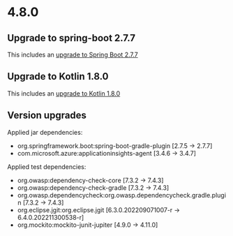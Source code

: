 # 4.8.0

## Upgrade to spring-boot 2.7.7

This includes an [upgrade to Spring Boot 2.7.7](https://github.com/spring-projects/spring-boot/releases/tag/v2.7.7)

## Upgrade to Kotlin 1.8.0
This includes an [upgrade to Kotlin 1.8.0](https://github.com/JetBrains/kotlin/releases/tag/v1.8.0/)

## Version upgrades

Applied jar dependencies:
- org.springframework.boot:spring-boot-gradle-plugin [2.7.5 -> 2.7.7]
- com.microsoft.azure:applicationinsights-agent [3.4.6 -> 3.4.7]


Applied test dependencies:
- org.owasp:dependency-check-core [7.3.2 -> 7.4.3]
- org.owasp:dependency-check-gradle [7.3.2 -> 7.4.3]
- org.owasp.dependencycheck:org.owasp.dependencycheck.gradle.plugin [7.3.2 -> 7.4.3]
- org.eclipse.jgit:org.eclipse.jgit [6.3.0.202209071007-r -> 6.4.0.202211300538-r]
- org.mockito:mockito-junit-jupiter [4.9.0 -> 4.11.0]


